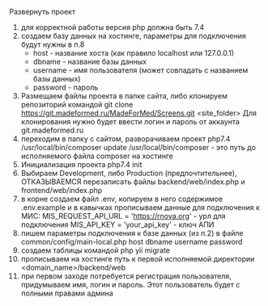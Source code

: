 Развернуть проект
1) для корректной работы версия php должна быть 7.4
2) создаем базу данных на хостинге, параметры для подключения будут нужны в п.8
   - host - название хоста (как правило localhost или 127.0.0.1)
   - dbname - название базы данных 
   - username - имя пользователя (может совпадать с названием базы данных)
   - password - пароль
3) Размещаем файлы проекта в папке сайта, либо клонируем репозиторий командой
   git clone https://git.madeformed.ru/MadeForMed/Screens.git <site_folder>
   Для клонирования нужно будет ввести логин и пароль от аккаунта git.madeformed.ru
4) переходим в папку с сайтом, разворачиваем проект
   php7.4 /usr/local/bin/composer update
   /usr/local/bin/composer - это путь до исполняемого файла composer на хостинге
5) Инициализация проекта
   php7.4 init
6) Выбираем Development, либо Production (предпочтительнее), ОТКАЗЫВАЕМСЯ перезаписать файлы backend/web/index.php и frontend/web/index.php
7) в корне создаем файл .env, копируем в него содержимое .env.example и в кавычках прописываем данные для подключения к МИС:
   MIS_REQUEST_API_URL = 'https://rnova.org' - урл для подключения
   MIS_API_KEY = 'your_api_key' - ключ АПИ
8) пишем параметры подключения к базе данных (из п.2) в файле common/config/main-local.php
   host
   dbname
   username
   password
9) создаем таблицы командой
   php yii migrate
10) прописываем на хостинге путь к первой исполняемой директории <domain_name>/backend/web
11) при первом заходе потребуется регистрация пользователя, придумываем имя, логин и пароль. Этот пользователь будет с полными правами админа

  
   
 


